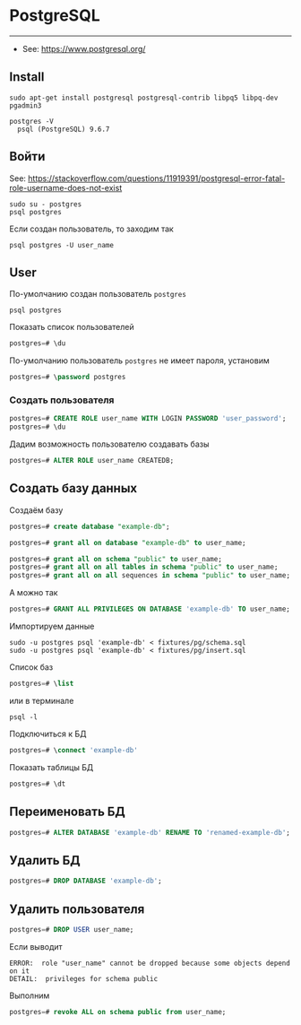 # PostgreSQL

----

- See: https://www.postgresql.org/

## Install
```shell
sudo apt-get install postgresql postgresql-contrib libpq5 libpq-dev pgadmin3
```

```shell
postgres -V
  psql (PostgreSQL) 9.6.7
```



## Войти
See: https://stackoverflow.com/questions/11919391/postgresql-error-fatal-role-username-does-not-exist
```shell
sudo su - postgres
psql postgres
```

Если создан пользователь, то заходим так
```shell
psql postgres -U user_name
```



## User
По-умолчанию создан пользователь `postgres`
```shell
psql postgres
```

Показать список пользователей
```sql
postgres=# \du
```

По-умолчанию пользователь `postgres` не имеет пароля, установим
```sql
postgres=# \password postgres
```

### Создать пользователя
```sql
postgres=# CREATE ROLE user_name WITH LOGIN PASSWORD 'user_password';
postgres=# \du
```

Дадим возможность пользователю создавать базы
```sql
postgres=# ALTER ROLE user_name CREATEDB;
```


## Создать базу данных
Создаём базу
```sql
postgres=# create database "example-db";

postgres=# grant all on database "example-db" to user_name;

postgres=# grant all on schema "public" to user_name;
postgres=# grant all on all tables in schema "public" to user_name;
postgres=# grant all on all sequences in schema "public" to user_name;
```

А можно так
```sql
postgres=# GRANT ALL PRIVILEGES ON DATABASE 'example-db' TO user_name;
```

Импортируем данные
```shell
sudo -u postgres psql 'example-db' < fixtures/pg/schema.sql
sudo -u postgres psql 'example-db' < fixtures/pg/insert.sql
```

Список баз
```sql
postgres=# \list
```
или в терминале
```shell
psql -l
```

Подключиться к БД
```sql
postgres=# \connect 'example-db'
```

Показать таблицы БД
```sql
postgres=# \dt
```


## Переименовать БД
```sql
postgres=# ALTER DATABASE 'example-db' RENAME TO 'renamed-example-db';
```


## Удалить БД
```sql
postgres=# DROP DATABASE 'example-db';
```


## Удалить пользователя
```sql
postgres=# DROP USER user_name;
```

Если выводит
```
ERROR:  role "user_name" cannot be dropped because some objects depend on it
DETAIL:  privileges for schema public
```

Выполним
```sql
postgres=# revoke ALL on schema public from user_name;
```
